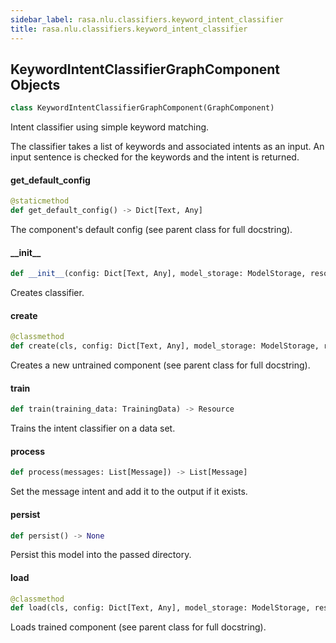 ```yaml
---
sidebar_label: rasa.nlu.classifiers.keyword_intent_classifier
title: rasa.nlu.classifiers.keyword_intent_classifier
---
```

## KeywordIntentClassifierGraphComponent Objects

```python
class KeywordIntentClassifierGraphComponent(GraphComponent)
```

Intent classifier using simple keyword matching.

The classifier takes a list of keywords and associated intents as an input.
An input sentence is checked for the keywords and the intent is returned.

#### get\_default\_config

```python
@staticmethod
def get_default_config() -> Dict[Text, Any]
```

The component&#x27;s default config (see parent class for full docstring).

#### \_\_init\_\_

```python
def __init__(config: Dict[Text, Any], model_storage: ModelStorage, resource: Resource, execution_context: ExecutionContext, intent_keyword_map: Optional[Dict] = None) -> None
```

Creates classifier.

#### create

```python
@classmethod
def create(cls, config: Dict[Text, Any], model_storage: ModelStorage, resource: Resource, execution_context: ExecutionContext) -> KeywordIntentClassifierGraphComponent
```

Creates a new untrained component (see parent class for full docstring).

#### train

```python
def train(training_data: TrainingData) -> Resource
```

Trains the intent classifier on a data set.

#### process

```python
def process(messages: List[Message]) -> List[Message]
```

Set the message intent and add it to the output if it exists.

#### persist

```python
def persist() -> None
```

Persist this model into the passed directory.

#### load

```python
@classmethod
def load(cls, config: Dict[Text, Any], model_storage: ModelStorage, resource: Resource, execution_context: ExecutionContext, **kwargs: Any, ,) -> KeywordIntentClassifierGraphComponent
```

Loads trained component (see parent class for full docstring).

